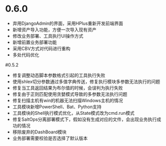 # 0.6.0
* 弃用DjangoAdmin的界面，采用HPlus重新开发前端界面
* 新增资产导入功能，方便一次导入现有资产
* 修改业务部署、工具执行UI操作方式
* 新增前置业务部署功能
* 采用CBV方式对代码进行重构
* 多处代码优化

#0.5.2

* 修复调整动态脚本参数格式引起的工具执行失败
* 使用shlex切分参数通过多值字典传送，修复执行模块多参数无法执行的问题
* 修复当工具返回结果为布尔值的时候，会误判为执行失败
* 修复由于正则匹配使用贪婪模式导致的多参数无法执行问题
* 修复扫描主机有win的机器无法扫描Windows主机的情况
* 工具模块新增PowerShell、Bat、Python支持
* 工具模块的Shell执行模式优化，从State模式改为cmd.run模式
* 修复SaltOps分离部署模式下，假如没有生成对应的文件，会出现业务执行成功的情况
* 移除废弃的DashBoard模块
* 业务部署需要校验是否选择了默认版本
